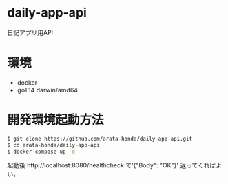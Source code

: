 # daily-app-api
日記アプリ用API

# 環境

- docker
- go1.14 darwin/amd64  

# 開発環境起動方法

```bash
$ git clone https://github.com/arata-honda/daily-app-api.git
$ cd arata-honda/daily-app-api
$ docker-compose up -d
```

起動後 http://localhost:8080/healthcheck で'{"Body": "OK"}' 返ってくればよい。
